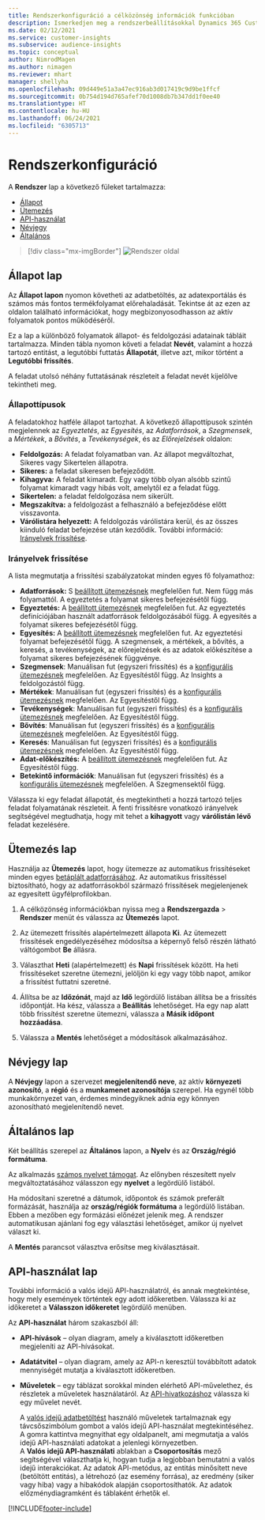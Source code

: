 ```yaml
---
title: Rendszerkonfiguráció a célközönség információk funkcióban
description: Ismerkedjen meg a rendszerbeállításokkal Dynamics 365 Customer Insights célközönség információkban.
ms.date: 02/12/2021
ms.service: customer-insights
ms.subservice: audience-insights
ms.topic: conceptual
author: NimrodMagen
ms.author: nimagen
ms.reviewer: mhart
manager: shellyha
ms.openlocfilehash: 09d449e51a3a47ec916ab3d017419c9d9be1ffcf
ms.sourcegitcommit: 0b754d194d765afef70d1008db7b347dd1f0ee40
ms.translationtype: HT
ms.contentlocale: hu-HU
ms.lasthandoff: 06/24/2021
ms.locfileid: "6305713"
---
```

# <a name="system-configuration"></a>Rendszerkonfiguráció

A **Rendszer** lap a következő füleket tartalmazza:
- [Állapot](#status-tab)
- [Ütemezés](#schedule-tab)
- [API-használat](#api-usage-tab)
- [Névjegy](#about-tab)
- [Általános](#general-tab)

> [!div class="mx-imgBorder"]
> ![Rendszer oldal](media/system-tabs.png "Rendszer oldal")

## <a name="status-tab"></a>Állapot lap

Az **Állapot lapon** nyomon követheti az adatbetöltés, az adatexportálás és számos más fontos termékfolyamat előrehaladását. Tekintse át az ezen az oldalon található információkat, hogy megbizonyosodhasson az aktív folyamatok pontos működéséről.

Ez a lap a különböző folyamatok állapot- és feldolgozási adatainak tábláit tartalmazza. Minden tábla nyomon követi a feladat **Nevét**, valamint a hozzá tartozó entitást, a legutóbbi futtatás **Állapotát**, illetve azt, mikor történt a **Legutóbbi frissítés**.

A feladat utolsó néhány futtatásának részleteit a feladat nevét kijelölve tekintheti meg.

### <a name="status-types"></a>Állapottípusok

A feladatokhoz hatféle állapot tartozhat. A következő állapottípusok szintén megjelennek az *Egyeztetés*, az *Egyesítés*, az *Adatforrások*, a *Szegmensek*, a *Mértékek*, a *Bővítés*, a *Tevékenységek*, és az *Előrejelzések* oldalon:

- **Feldolgozás:** A feladat folyamatban van. Az állapot megváltozhat, Sikeres vagy Sikertelen állapotra.
- **Sikeres:** a feladat sikeresen befejeződött.
- **Kihagyva:** A feladat kimaradt. Egy vagy több olyan alsóbb szintű folyamat kimaradt vagy hibás volt, amelytől ez a feladat függ.
- **Sikertelen:** a feladat feldolgozása nem sikerült.
- **Megszakítva:** a feldolgozást a felhasználó a befejeződése előtt visszavonta.
- **Várólistára helyezett:** A feldolgozás várólistára kerül, és az összes kiinduló feladat befejezése után kezdődik. További információ: [Irányelvek frissítése](#refresh-policies).

### <a name="refresh-policies"></a>Irányelvek frissítése

A lista megmutatja a frissítési szabályzatokat minden egyes fő folyamathoz:

- **Adatforrások:** S [beállított ütemezésnek](#schedule-tab) megfelelően fut. Nem függ más folyamattól. A egyeztetés a folyamat sikeres befejezésétől függ.
- **Egyeztetés:** A [beállított ütemezésnek](#schedule-tab) megfelelően fut. Az egyeztetés definíciójában használt adatforrások feldolgozásából függ. A egyesítés a folyamat sikeres befejezésétől függ.
- **Egyesítés:** A [beállított ütemezésnek](#schedule-tab) megfelelően fut. Az egyeztetési folyamat befejezésétől függ. A szegmensek, a mértékek, a bővítés, a keresés, a tevékenységek, az előrejelzések és az adatok előkészítése a folyamat sikeres befejezésének függvénye.
- **Szegmensek**: Manuálisan fut (egyszeri frissítés) és a [konfigurális ütemezésnek](#schedule-tab) megfelelően. Az Egyesítéstől függ. Az Insights a feldolgozástól függ.
- **Mértékek**: Manuálisan fut (egyszeri frissítés) és a [konfigurális ütemezésnek](#schedule-tab) megfelelően. Az Egyesítéstől függ.
- **Tevékenységek**: Manuálisan fut (egyszeri frissítés) és a [konfigurális ütemezésnek](#schedule-tab) megfelelően. Az Egyesítéstől függ.
- **Bővítés**: Manuálisan fut (egyszeri frissítés) és a [konfigurális ütemezésnek](#schedule-tab) megfelelően. Az Egyesítéstől függ.
- **Keresés**: Manuálisan fut (egyszeri frissítés) és a [konfigurális ütemezésnek](#schedule-tab) megfelelően. Az Egyesítéstől függ.
- **Adat-előkészítés:** A [beállított ütemezésnek](#schedule-tab) megfelelően fut. Az Egyesítéstől függ.
- **Betekintő információk**: Manuálisan fut (egyszeri frissítés) és a [konfigurális ütemezésnek](#schedule-tab) megfelelően. A Szegmensektől függ.

Válassza ki egy feladat állapotát, és megtekintheti a hozzá tartozó teljes feladat folyamatának részleteit. A fenti frissítésre vonatkozó irányelvek segítségével megtudhatja, hogy mit tehet a **kihagyott** vagy **várólistán lévő** feladat kezelésére.

## <a name="schedule-tab"></a>Ütemezés lap

Használja az **Ütemezés** lapot, hogy ütemezze az automatikus frissítéseket minden egyes [betáplált adatforrásához](data-sources.md). Az automatikus frissítéssel biztosítható, hogy az adatforrásokból származó frissítések megjelenjenek az egyesített ügyfélprofilokban.

1. A célközönség információkban nyissa meg a **Rendszergazda** > **Rendszer** menüt és válassza az **Ütemezés** lapot.

2. Az ütemezett frissítés alapértelmezett állapota **Ki**. Az ütemezett frissítések engedélyezéséhez módosítsa a képernyő felső részén látható váltógombot **Be** állásra.

3. Választhat **Heti** (alapértelmezett) és **Napi** frissítések között. Ha heti frissítéseket szeretne ütemezni, jelöljön ki egy vagy több napot, amikor a frissítést futtatni szeretné.

4. Állítsa be az **Időzónát**, majd az **Idő** legördülő listában állítsa be a frissítés időpontját. Ha kész, válassza a **Beállítás** lehetőséget. Ha egy nap alatt több frissítést szeretne ütemezni, válassza a **Másik időpont hozzáadása**.

5. Válassza a **Mentés** lehetőséget a módosítások alkalmazásához.

## <a name="about-tab"></a>Névjegy lap

A **Névjegy** lapon a szervezet **megjelenítendő neve**, az aktív **környezeti azonosító**, a **régió** és a **munkamenet azonosítója** szerepel. Ha egynél több munkakörnyezet van, érdemes mindegyiknek adnia egy könnyen azonosítható megjelenítendő nevet.

## <a name="general-tab"></a>Általános lap

Két beállítás szerepel az **Általános** lapon, a **Nyelv** és az **Ország/régió formátuma**.

Az alkalmazás [számos nyelvet támogat](supported-languages.md). Az előnyben részesített nyelv megváltoztatásához válasszon egy **nyelvet** a legördülő listából.

Ha módosítani szeretné a dátumok, időpontok és számok preferált formázását, használja az **ország/régiók formátuma** a legördülő listában. Ebben a mezőben egy formázási előnézet jelenik meg. A rendszer automatikusan ajánlani fog egy választási lehetőséget, amikor új nyelvet választ ki.

A **Mentés** parancsot választva erősítse meg kiválasztásait.

## <a name="api-usage-tab"></a>API-használat lap

További információ a valós idejű API-használatról, és annak megtekintése, hogy mely események történtek egy adott időkeretben. Válassza ki az időkeretet a **Válasszon időkeretet** legördülő menüben. 

Az **API-használat** három szakaszból áll: 
- **API-hívások** – olyan diagram, amely a kiválasztott időkeretben megjeleníti az API-hívásokat.

- **Adatátvitel** – olyan diagram, amely az API-n keresztül továbbított adatok mennyiségét mutatja a kiválasztott időkeretben.

-  **Műveletek** – egy táblázat sorokkal minden elérhető API-művelethez, és részletek a műveletek használatáról. Az [API-hivatkozáshoz](https://developer.ci.ai.dynamics.com/api-details#api=CustomerInsights&operation=Get-all-instances) válassza ki egy művelet nevét.

   A [valós idejű adatbetöltést](real-time-data-ingestion.md) használó műveletek tartalmaznak egy távcsőszimbólum gombot a valós idejű API-használat megtekintéséhez. A gomra kattintva megnyithat egy oldalpanelt, ami megmutatja a valós idejű API-használati adatokat a jelenlegi környezetben.   
   A **Valós idejű API-használati** ablakban a **Csoportosítás** mező segítségével választhatja ki, hogyan tudja a legjobban bemutatni a valós idejű interakciókat. Az adatok API-metódus, az entitás minősített neve (betöltött entitás), a létrehozó (az esemény forrása), az eredmény (siker vagy hiba) vagy a hibakódok alapján csoportosíthatók. Az adatok előzménydiagramként és táblaként érhetők el.


[!INCLUDE[footer-include](../includes/footer-banner.md)]